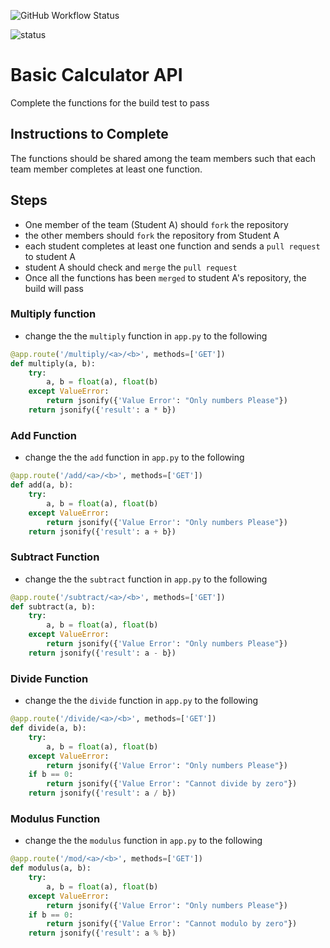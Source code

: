 ![GitHub Workflow Status](https://img.shields.io/github/workflow/status/castild2/git_tutorial/API-test?style=for-the-badge)

![status](https://github.com/castild2/git_tutorial/workflows/API-test/badge.svg)

# Basic Calculator API
Complete the functions for the build test to pass

## Instructions to Complete
The functions should be shared among the team members such that each team member completes at least one function.

## Steps
* One member of the team (Student A) should `fork` the repository
* the other members should `fork` the repository from Student A
* each student completes at least one function and sends a `pull request` to student A
* student A should check and `merge` the `pull request`
* Once all the functions has been `merged` to student A's repository, the build will pass

### Multiply function
* change the the `multiply` function in `app.py` to the following

```python
@app.route('/multiply/<a>/<b>', methods=['GET'])
def multiply(a, b):
    try:
        a, b = float(a), float(b)
    except ValueError:
        return jsonify({'Value Error': "Only numbers Please"})
    return jsonify({'result': a * b})
```

### Add Function
* change the the `add` function in `app.py` to the following

```python
@app.route('/add/<a>/<b>', methods=['GET'])
def add(a, b):
    try:
        a, b = float(a), float(b)
    except ValueError:
        return jsonify({'Value Error': "Only numbers Please"})
    return jsonify({'result': a + b})
```

### Subtract Function
* change the the `subtract` function in `app.py` to the following

```python
@app.route('/subtract/<a>/<b>', methods=['GET'])
def subtract(a, b):
    try:
        a, b = float(a), float(b)
    except ValueError:
        return jsonify({'Value Error': "Only numbers Please"})
    return jsonify({'result': a - b})
```

### Divide Function
* change the the `divide` function in `app.py` to the following

```python
@app.route('/divide/<a>/<b>', methods=['GET'])
def divide(a, b):
    try:
        a, b = float(a), float(b)
    except ValueError:
        return jsonify({'Value Error': "Only numbers Please"})
    if b == 0:
        return jsonify({'Value Error': "Cannot divide by zero"})
    return jsonify({'result': a / b})
```


### Modulus Function
* change the the `modulus` function in `app.py` to the following

```python
@app.route('/mod/<a>/<b>', methods=['GET'])
def modulus(a, b):
    try:
        a, b = float(a), float(b)
    except ValueError:
        return jsonify({'Value Error': "Only numbers Please"})
    if b == 0:
        return jsonify({'Value Error': "Cannot modulo by zero"})
    return jsonify({'result': a % b})
```